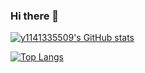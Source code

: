 ### Hi there 👋

[![y1141335509's GitHub stats](https://github-readme-stats.vercel.app/api?username=y1141335509&show_icons=true&theme=one_dark_pro)](https://github.com/y1141335509/github-readme-stats)

[![Top Langs](https://github-readme-stats.vercel.app/api/top-langs/?username=y1141335509)](https://github.com/y1141335509/github-readme-stats)



<!--
**y1141335509/y1141335509** is a ✨ _special_ ✨ repository because its `README.md` (this file) appears on your GitHub profile.

[![y1141335509's WakaTime stats](https://github-readme-stats.vercel.app/api/wakatime?username=ffflabs)](https://github.com/y1141335509/github-readme-stats)

Here are some ideas to get you started:

- 🔭 I’m currently working on ...
- 🌱 I’m currently learning ...
- 👯 I’m looking to collaborate on ...
- 🤔 I’m looking for help with ...
- 💬 Ask me about ...
- 📫 How to reach me: ...
- 😄 Pronouns: ...
- ⚡ Fun fact: ...
-->
